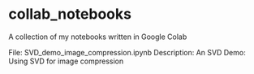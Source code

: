 # collab_notebooks
A collection of my notebooks written in Google Colab

File: SVD_demo_image_compression.ipynb
Description: An SVD Demo: Using SVD for image compression

